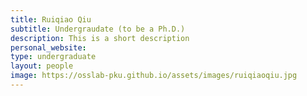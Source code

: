 ```yaml
---
title: Ruiqiao Qiu
subtitle: Undergraudate (to be a Ph.D.)
description: This is a short description
personal_website: 
type: undergraduate
layout: people
image: https://osslab-pku.github.io/assets/images/ruiqiaoqiu.jpg
---
```

